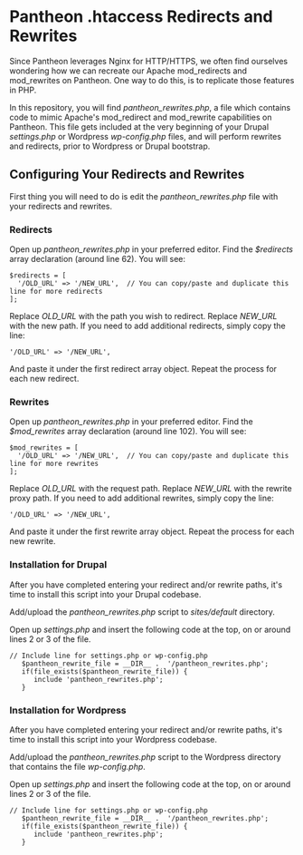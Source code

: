 # Pantheon .htaccess Redirects and Rewrites

Since Pantheon leverages Nginx for HTTP/HTTPS, we often find ourselves wondering how we can recreate our Apache mod_redirects and mod_rewrites on Pantheon. One way to do this, is to replicate those features in PHP.

In this repository, you will find *pantheon_rewrites.php*, a file which contains code to mimic Apache's mod_redirect and mod_rewrite capabilities on Pantheon. This file gets included at the very beginning of your Drupal *settings.php* or Wordpress *wp-config.php* files, and will perform rewrites and redirects, prior to Wordpress or Drupal bootstrap.

## Configuring Your Redirects and Rewrites

First thing you will need to do is edit the *pantheon_rewrites.php* file with your redirects and rewrites. 

### Redirects

Open up *pantheon_rewrites.php* in your preferred editor. Find the *$redirects* array declaration (around line 62). You will see:

```
$redirects = [
  '/OLD_URL' => '/NEW_URL',  // You can copy/paste and duplicate this line for more redirects
];
```
Replace *OLD_URL* with the path you wish to redirect. Replace *NEW_URL* with the new path. If you need to add additional redirects, simply copy the line:
```
'/OLD_URL' => '/NEW_URL',
```
And paste it under the first redirect array object. Repeat the process for each new redirect.

### Rewrites

Open up *pantheon_rewrites.php* in your preferred editor. Find the *$mod_rewrites* array declaration (around line 102). You will see:

```
$mod_rewrites = [
  '/OLD_URL' => '/NEW_URL',  // You can copy/paste and duplicate this line for more rewrites
];
```
Replace *OLD_URL* with the request path. Replace *NEW_URL* with the rewrite proxy path. If you need to add additional rewrites, simply copy the line:
```
'/OLD_URL' => '/NEW_URL',
```
And paste it under the first rewrite array object. Repeat the process for each new rewrite.


### Installation for Drupal

After you have completed entering your redirect and/or rewrite paths, it's time to install this script into your Drupal codebase.

Add/upload the *pantheon_rewrites.php* script to *sites/default* directory.

Open up *settings.php* and insert the following code at the top, on or around lines 2 or 3 of the file.  
```
// Include line for settings.php or wp-config.php
   $pantheon_rewrite_file = __DIR__ .  '/pantheon_rewrites.php';
   if(file_exists($pantheon_rewrite_file)) {
      include 'pantheon_rewrites.php';
   }
```

### Installation for Wordpress

After you have completed entering your redirect and/or rewrite paths, it's time to install this script into your Wordpress codebase.

Add/upload the *pantheon_rewrites.php* script to the Wordpress directory that contains the file *wp-config.php*.

Open up *settings.php* and insert the following code at the top, on or around lines 2 or 3 of the file.  
```
// Include line for settings.php or wp-config.php
   $pantheon_rewrite_file = __DIR__ .  '/pantheon_rewrites.php';
   if(file_exists($pantheon_rewrite_file)) {
      include 'pantheon_rewrites.php';
   }
```

